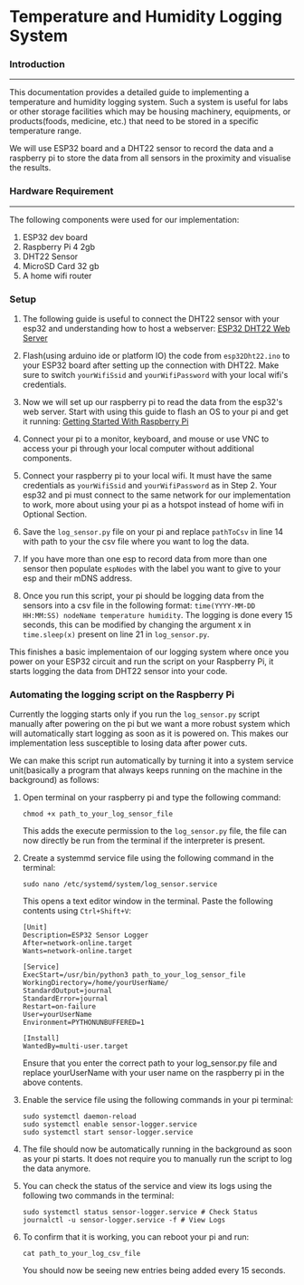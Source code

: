 # Temperature and Humidity Logging System

### Introduction

---

This documentation provides a detailed guide to implementing a temperature and humidity logging system. Such a system is useful for labs or other storage facilities which may be housing machinery, equipments, or products(foods, medicine, etc.) that need to be stored in a specific temperature range.

We will use ESP32 board and a DHT22 sensor to record the data and a raspberry pi to store the data from all sensors in the proximity and visualise the results.

### Hardware Requirement

---

The following components were used for our implementation:

1. ESP32 dev board
2. Raspberry Pi 4 2gb
3. DHT22 Sensor
4. MicroSD Card 32 gb
5. A home wifi router

### Setup

1. The following guide is useful to connect the DHT22 sensor with your esp32 and understanding how to host a webserver: [ESP32 DHT22 Web Server](https://randomnerdtutorials.com/esp32-dht11-dht22-temperature-humidity-web-server-arduino-ide/ "Random Nerd Tutorial")

2. Flash(using arduino ide or platform IO) the code from `esp32Dht22.ino` to your ESP32 board after setting up the connection with DHT22. Make sure to switch `yourWifiSsid` and `yourWifiPassword` with your local wifi's credentials.

3. Now we will set up our raspberry pi to read the data from the esp32's web server. Start with using this guide to flash an OS to your pi and get it running: [Getting Started With Raspberry Pi](https://www.raspberrypi.com/documentation/computers/getting-started.html)
   
4. Connect your pi to a monitor, keyboard, and mouse or use VNC to access your pi through your local computer without additional components.

5. Connect your raspberry pi to your local wifi. It must have the same credentials as `yourWifiSsid` and `yourWifiPassword` as in Step 2. Your esp32 and pi must connect to the same network for our implementation to work, more about using your pi as a hotspot instead of home wifi in Optional Section.

6. Save the `log_sensor.py` file on your pi and replace `pathToCsv` in line 14 with path to your the csv file where you want to log the data.

7. If you have more than one esp to record data from more than one sensor then populate `espNodes` with the label you want to give to your esp and their mDNS address.

8. Once you run this script, your pi should be logging data from the sensors into a csv file in the following format: `time(YYYY-MM-DD HH:MM:SS) nodeName temperature humidity`. The logging is done every 15 seconds, this can be modified by changing the argument x in `time.sleep(x)` present on line 21 in `log_sensor.py`.

This finishes a basic implementaion of our logging system where once you power on your ESP32 circuit and run the script on your Raspberry Pi, it starts logging the data from DHT22 sensor into your code.

### Automating the logging script on the Raspberry Pi

Currently the logging starts only if you run the `log_sensor.py` script manually after powering on the pi but we want a more robust system which will automatically start logging as soon as it is powered on. This makes our implementation less susceptible to losing data after power cuts.

We can make this script run automatically by turning it into a system service unit(basically a program that always keeps running on the machine in the background) as follows:

1. Open terminal on your raspberry pi and type the following command:

    `chmod +x path_to_your_log_sensor_file`

    This adds the execute permission to the `log_sensor.py` file, the file can now directly be run from the terminal if the interpreter is present.


2. Create a systemmd service file using the following command in the terminal:

    `sudo nano /etc/systemd/system/log_sensor.service
`

    This opens a text editor window in the terminal. Paste the following contents using `Ctrl+Shift+V`:

    ```
    [Unit]
    Description=ESP32 Sensor Logger
    After=network-online.target
    Wants=network-online.target

    [Service]
    ExecStart=/usr/bin/python3 path_to_your_log_sensor_file
    WorkingDirectory=/home/yourUserName/
    StandardOutput=journal
    StandardError=journal
    Restart=on-failure
    User=yourUserName
    Environment=PYTHONUNBUFFERED=1

    [Install]
    WantedBy=multi-user.target
    ```

    Ensure that you enter the correct path to your log_sensor.py file and replace yourUserName with your user name on the raspberry pi in the above contents.


3. Enable the service file using the following commands in your pi terminal:

    ```sudo systemctl daemon-reexec       # ensures all changes are read
    sudo systemctl daemon-reload
    sudo systemctl enable sensor-logger.service
    sudo systemctl start sensor-logger.service
    ```

4. The file should now be automatically running in the background as soon as your pi starts. It does not require you to manually run the script to log the data anymore.

5. You can check the status of the service and view its logs using the following two commands in the terminal:

    ```
    sudo systemctl status sensor-logger.service # Check Status
    journalctl -u sensor-logger.service -f # View Logs
    ```

6. To confirm that it is working, you can reboot your pi and run:

    ```
    cat path_to_your_log_csv_file
    ```

    You should now be seeing new entries being added every 15 seconds.
    